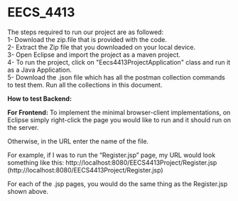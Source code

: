 # EECS_4413
The steps required to run our project are as followed:<br>
1- Download the zip.file that is provided with the code.<br>
2- Extract the Zip file that you downloaded on your local device. <br>
3- Open Eclipse and import the project as a maven project. <br>
4- To run the project, click on "Eecs4413ProjectApplication" class and run it as a Java Application. <br>
5- Download the .json file which has all the postman collection commands to test them. Run all the collections in this document. <br>

**How to test Backend:**

**For Frontend:**
To implement the minimal browser-client implementations, on Eclipse simply right-click the page you would like to run and it should run on the server.

Otherwise, in the URL enter the name of the file. 

For example, if I was to run the “Register.jsp” page, my URL would look something like this: http://localhost:8080/EECS4413Project/Register.jsp (http://localhost:8080/EECS4413Project/Register.jsp) 

For each of the .jsp pages, you would do the same thing as the Register.jsp shown above.
